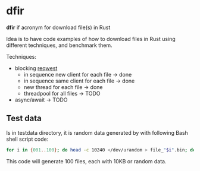 # dfir
 **dfir** if acronym for download file(s) in Rust

Idea is to have code examples of how to download files in Rust using different techniques, and benchmark them.

Techniques:
- blocking [reqwest](https://github.com/seanmonstar/reqwest)
    - in sequence new client for each file -> done
    - in sequence same client for each file -> done
    - new thread for each file -> done
    - threadpool for all files -> TODO
- async/await -> TODO

## Test data
Is in testdata directory, it is random data generated by  with following Bash shell script code:

```bash
for i in {001..100}; do head -c 10240 </dev/urandom > file_"$i".bin; done
```
This code will generate 100 files, each with 10KB or random data.
